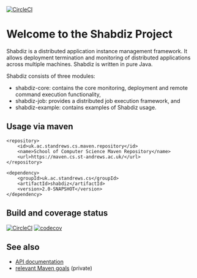 [![CircleCI](https://circleci.com/gh/stacs-srg/shabdiz.svg?style=svg&circle-token=f30af40b8b0a958d1b49ad2e4e1ccc69818e49ac)](https://circleci.com/gh/stacs-srg/shabdiz)

Welcome to the Shabdiz Project
==============================
Shabdiz is a distributed application instance management framework.
It allows deployment termination and monitoring of distributed applications across multiple machines.
Shabdiz is written in pure Java.

Shabdiz consists of three modules:
 - shabdiz-core: contains the core monitoring, deployment and remote command execution functionality,
 - shabdiz-job: provides a distributed job execution framework, and
 - shabdiz-example: contains examples of Shabdiz usage.

## Usage via maven

```
<repository>
    <id>uk.ac.standrews.cs.maven.repository</id>
    <name>School of Computer Science Maven Repository</name>
    <url>https://maven.cs.st-andrews.ac.uk/</url>
</repository>
```
        
```
<dependency>
    <groupId>uk.ac.standrews.cs</groupId>
    <artifactId>shabdiz</artifactId>
    <version>2.0-SNAPSHOT</version>
</dependency>
```

## Build and coverage status

[![CircleCI](https://circleci.com/gh/stacs-srg/shabdiz.svg?style=svg)](https://circleci.com/gh/stacs-srg/shabdiz) [![codecov](https://codecov.io/gh/stacs-srg/shabdiz/branch/master/graph/badge.svg)](https://codecov.io/gh/stacs-srg/shabdiz)

## See also

* [API documentation](https://quicksilver.host.cs.st-andrews.ac.uk/apidocs/shabdiz/)
* [relevant Maven goals](https://github.com/stacs-srg/hub/tree/master/maven) (private)

